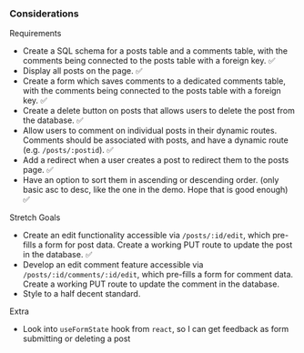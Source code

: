 ### Considerations

Requirements

- Create a SQL schema for a posts table and a comments table, with the comments being connected to the posts table with a foreign key. ✅
- Display all posts on the page. ✅
- Create a form which saves comments to a dedicated comments table, with the comments being connected to the posts table with a foreign key. ✅
- Create a delete button on posts that allows users to delete the post from the database. ✅
- Allow users to comment on individual posts in their dynamic routes. Comments should be associated with posts, and have a dynamic route (e.g. `/posts/:postid`). ✅
- Add a redirect when a user creates a post to redirect them to the posts page. ✅
- Have an option to sort them in ascending or descending order. (only basic asc to desc, like the one in the demo. Hope that is good enough) ✅

Stretch Goals

- Create an edit functionality accessible via `/posts/:id/edit`, which pre-fills a form for post data. Create a working PUT route to update the post in the database. ✅
- Develop an edit comment feature accessible via `/posts/:id/comments/:id/edit`, which pre-fills a form for comment data. Create a working PUT route to update the comment in the database.
- Style to a half decent standard.

Extra

- Look into `useFormState` hook from `react`, so I can get feedback as form submitting or deleting a post
